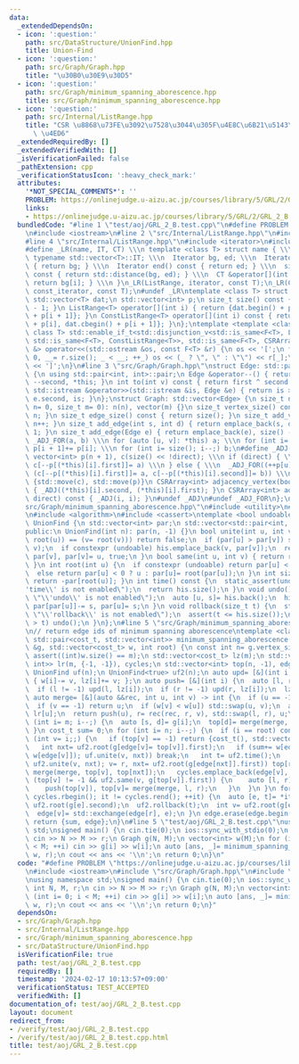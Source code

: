 ```yaml
---
data:
  _extendedDependsOn:
  - icon: ':question:'
    path: src/DataStructure/UnionFind.hpp
    title: Union-Find
  - icon: ':question:'
    path: src/Graph/Graph.hpp
    title: "\u30B0\u30E9\u30D5"
  - icon: ':question:'
    path: src/Graph/minimum_spanning_aborescence.hpp
    title: src/Graph/minimum_spanning_aborescence.hpp
  - icon: ':question:'
    path: src/Internal/ListRange.hpp
    title: "CSR \u8868\u73FE\u3092\u7528\u3044\u305F\u4E8C\u6B21\u5143\u914D\u5217\
      \ \u4ED6"
  _extendedRequiredBy: []
  _extendedVerifiedWith: []
  _isVerificationFailed: false
  _pathExtension: cpp
  _verificationStatusIcon: ':heavy_check_mark:'
  attributes:
    '*NOT_SPECIAL_COMMENTS*': ''
    PROBLEM: https://onlinejudge.u-aizu.ac.jp/courses/library/5/GRL/2/GRL_2_B
    links:
    - https://onlinejudge.u-aizu.ac.jp/courses/library/5/GRL/2/GRL_2_B
  bundledCode: "#line 1 \"test/aoj/GRL_2_B.test.cpp\"\n#define PROBLEM \"https://onlinejudge.u-aizu.ac.jp/courses/library/5/GRL/2/GRL_2_B\"\
    \n#include <iostream>\n#line 2 \"src/Internal/ListRange.hpp\"\n#include <vector>\n\
    #line 4 \"src/Internal/ListRange.hpp\"\n#include <iterator>\n#include <type_traits>\n\
    #define _LR(name, IT, CT) \\\n template <class T> struct name { \\\n  using Iterator=\
    \ typename std::vector<T>::IT; \\\n  Iterator bg, ed; \\\n  Iterator begin() const\
    \ { return bg; } \\\n  Iterator end() const { return ed; } \\\n  size_t size()\
    \ const { return std::distance(bg, ed); } \\\n  CT &operator[](int i) const {\
    \ return bg[i]; } \\\n }\n_LR(ListRange, iterator, const T);\n_LR(ConstListRange,\
    \ const_iterator, const T);\n#undef _LR\ntemplate <class T> struct CSRArray {\n\
    \ std::vector<T> dat;\n std::vector<int> p;\n size_t size() const { return p.size()\
    \ - 1; }\n ListRange<T> operator[](int i) { return {dat.begin() + p[i], dat.begin()\
    \ + p[i + 1]}; }\n ConstListRange<T> operator[](int i) const { return {dat.cbegin()\
    \ + p[i], dat.cbegin() + p[i + 1]}; }\n};\ntemplate <template <class> class F,\
    \ class T> std::enable_if_t<std::disjunction_v<std::is_same<F<T>, ListRange<T>>,\
    \ std::is_same<F<T>, ConstListRange<T>>, std::is_same<F<T>, CSRArray<T>>>, std::ostream\
    \ &> operator<<(std::ostream &os, const F<T> &r) {\n os << '[';\n for (int _=\
    \ 0, __= r.size(); _ < __; ++_) os << (_ ? \", \" : \"\") << r[_];\n return os\
    \ << ']';\n}\n#line 3 \"src/Graph/Graph.hpp\"\nstruct Edge: std::pair<int, int>\
    \ {\n using std::pair<int, int>::pair;\n Edge &operator--() { return --first,\
    \ --second, *this; }\n int to(int v) const { return first ^ second ^ v; }\n friend\
    \ std::istream &operator>>(std::istream &is, Edge &e) { return is >> e.first >>\
    \ e.second, is; }\n};\nstruct Graph: std::vector<Edge> {\n size_t n;\n Graph(size_t\
    \ n= 0, size_t m= 0): n(n), vector(m) {}\n size_t vertex_size() const { return\
    \ n; }\n size_t edge_size() const { return size(); }\n size_t add_vertex() { return\
    \ n++; }\n size_t add_edge(int s, int d) { return emplace_back(s, d), size() -\
    \ 1; }\n size_t add_edge(Edge e) { return emplace_back(e), size() - 1; }\n#define\
    \ _ADJ_FOR(a, b) \\\n for (auto [u, v]: *this) a; \\\n for (int i= 0; i < n; ++i)\
    \ p[i + 1]+= p[i]; \\\n for (int i= size(); i--;) b;\n#define _ADJ(a, b) \\\n\
    \ vector<int> p(n + 1), c(size() << !direct); \\\n if (direct) { \\\n  _ADJ_FOR(++p[u],\
    \ c[--p[(*this)[i].first]]= a) \\\n } else { \\\n  _ADJ_FOR((++p[u], ++p[v]),\
    \ (c[--p[(*this)[i].first]]= a, c[--p[(*this)[i].second]]= b)) \\\n } \\\n return\
    \ {std::move(c), std::move(p)}\n CSRArray<int> adjacency_vertex(bool direct) const\
    \ { _ADJ((*this)[i].second, (*this)[i].first); }\n CSRArray<int> adjacency_edge(bool\
    \ direct) const { _ADJ(i, i); }\n#undef _ADJ\n#undef _ADJ_FOR\n};\n#line 2 \"\
    src/Graph/minimum_spanning_aborescence.hpp\"\n#include <utility>\n#line 3 \"src/DataStructure/UnionFind.hpp\"\
    \n#include <algorithm>\n#include <cassert>\ntemplate <bool undoable= false> class\
    \ UnionFind {\n std::vector<int> par;\n std::vector<std::pair<int, int>> his;\n\
    public:\n UnionFind(int n): par(n, -1) {}\n bool unite(int u, int v) {\n  if ((u=\
    \ root(u)) == (v= root(v))) return false;\n  if (par[u] > par[v]) std::swap(u,\
    \ v);\n  if constexpr (undoable) his.emplace_back(v, par[v]);\n  return par[u]+=\
    \ par[v], par[v]= u, true;\n }\n bool same(int u, int v) { return root(u) == root(v);\
    \ }\n int root(int u) {\n  if constexpr (undoable) return par[u] < 0 ? u : root(par[u]);\n\
    \  else return par[u] < 0 ? u : par[u]= root(par[u]);\n }\n int size(int u) {\
    \ return -par[root(u)]; }\n int time() const {\n  static_assert(undoable, \"\\\
    'time\\' is not enabled\");\n  return his.size();\n }\n void undo() {\n  static_assert(undoable,\
    \ \"\\'undo\\' is not enabled\");\n  auto [u, s]= his.back();\n  his.pop_back(),\
    \ par[par[u]]-= s, par[u]= s;\n }\n void rollback(size_t t) {\n  static_assert(undoable,\
    \ \"\\'rollback\\' is not enabled\");\n  assert(t <= his.size());\n  while (his.size()\
    \ > t) undo();\n }\n};\n#line 5 \"src/Graph/minimum_spanning_aborescence.hpp\"\
    \n// return edge ids of minimum spanning aborescence\ntemplate <class cost_t>\
    \ std::pair<cost_t, std::vector<int>> minimum_spanning_aborescence(const Graph\
    \ &g, std::vector<cost_t> w, int root) {\n const int n= g.vertex_size(), m= g.edge_size();\n\
    \ assert((int)w.size() == m);\n std::vector<cost_t> lz(m);\n std::vector<std::pair<int,\
    \ int>> lr(m, {-1, -1}), cycles;\n std::vector<int> top(n, -1), edge(n, -1);\n\
    \ UnionFind uf(n);\n UnionFind<true> uf2(n);\n auto upd= [&](int i, cost_t v)\
    \ { w[i]-= v, lz[i]+= v; };\n auto push= [&](int i) {\n  auto [l, r]= lr[i];\n\
    \  if (l != -1) upd(l, lz[i]);\n  if (r != -1) upd(r, lz[i]);\n  lz[i]= 0;\n };\n\
    \ auto merge= [&](auto &&rec, int u, int v) -> int {\n  if (u == -1) return v;\n\
    \  if (v == -1) return u;\n  if (w[v] < w[u]) std::swap(u, v);\n  auto &[l, r]=\
    \ lr[u];\n  return push(u), r= rec(rec, r, v), std::swap(l, r), u;\n };\n for\
    \ (int i= m; i--;) {\n  auto [s, d]= g[i];\n  top[d]= merge(merge, top[d], i);\n\
    \ }\n cost_t sum= 0;\n for (int i= n; i--;) {\n  if (i == root) continue;\n  for\
    \ (int v= i;;) {\n   if (top[v] == -1) return {cost_t(), std::vector<int>()};\n\
    \   int nxt= uf2.root(g[edge[v]= top[v]].first);\n   if (sum+= w[edge[v]], upd(edge[v],\
    \ w[edge[v]]); uf.unite(v, nxt)) break;\n   int t= uf2.time();\n   for (int r;\
    \ uf2.unite(v, nxt); v= r, nxt= uf2.root(g[edge[nxt]].first)) top[r= uf2.root(v)]=\
    \ merge(merge, top[v], top[nxt]);\n   cycles.emplace_back(edge[v], t);\n   while\
    \ (top[v] != -1 && uf2.same(v, g[top[v]].first)) {\n    auto [l, r]= lr[top[v]];\n\
    \    push(top[v]), top[v]= merge(merge, l, r);\n   }\n  }\n }\n for (auto it=\
    \ cycles.rbegin(); it != cycles.rend(); ++it) {\n  auto [e, t]= *it;\n  int r=\
    \ uf2.root(g[e].second);\n  uf2.rollback(t);\n  int v= uf2.root(g[edge[r]].second);\n\
    \  edge[v]= std::exchange(edge[r], e);\n }\n edge.erase(edge.begin() + root);\n\
    \ return {sum, edge};\n}\n#line 5 \"test/aoj/GRL_2_B.test.cpp\"\nusing namespace\
    \ std;\nsigned main() {\n cin.tie(0);\n ios::sync_with_stdio(0);\n int N, M, r;\n\
    \ cin >> N >> M >> r;\n Graph g(N, M);\n vector<int> w(M);\n for (int i= 0; i\
    \ < M; ++i) cin >> g[i] >> w[i];\n auto [ans, _]= minimum_spanning_aborescence(g,\
    \ w, r);\n cout << ans << '\\n';\n return 0;\n}\n"
  code: "#define PROBLEM \"https://onlinejudge.u-aizu.ac.jp/courses/library/5/GRL/2/GRL_2_B\"\
    \n#include <iostream>\n#include \"src/Graph/Graph.hpp\"\n#include \"src/Graph/minimum_spanning_aborescence.hpp\"\
    \nusing namespace std;\nsigned main() {\n cin.tie(0);\n ios::sync_with_stdio(0);\n\
    \ int N, M, r;\n cin >> N >> M >> r;\n Graph g(N, M);\n vector<int> w(M);\n for\
    \ (int i= 0; i < M; ++i) cin >> g[i] >> w[i];\n auto [ans, _]= minimum_spanning_aborescence(g,\
    \ w, r);\n cout << ans << '\\n';\n return 0;\n}"
  dependsOn:
  - src/Graph/Graph.hpp
  - src/Internal/ListRange.hpp
  - src/Graph/minimum_spanning_aborescence.hpp
  - src/DataStructure/UnionFind.hpp
  isVerificationFile: true
  path: test/aoj/GRL_2_B.test.cpp
  requiredBy: []
  timestamp: '2024-02-17 10:13:57+09:00'
  verificationStatus: TEST_ACCEPTED
  verifiedWith: []
documentation_of: test/aoj/GRL_2_B.test.cpp
layout: document
redirect_from:
- /verify/test/aoj/GRL_2_B.test.cpp
- /verify/test/aoj/GRL_2_B.test.cpp.html
title: test/aoj/GRL_2_B.test.cpp
---
```

